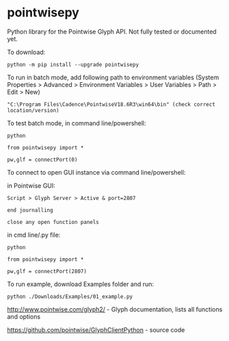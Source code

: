 # pointwisepy

Python library for the Pointwise Glyph API. Not fully tested or documented yet.

To download:

	python -m pip install --upgrade pointwisepy

To run in batch mode, add following path to environment variables (System Properties > Advanced > Environment Variables > User Variables > Path > Edit > New)
	
 	"C:\Program Files\Cadence\PointwiseV18.6R3\win64\bin" (check correct location/version)
	
To test batch mode, in command line/powershell: 
	
	python
	
 	from pointwisepy import *

	pw,glf = connectPort(0)

To connect to open GUI instance via command line/powershell: 

in Pointwise GUI: 
	
 	Script > Glyph Server > Active & port=2807
	
 	end journalling

 	close any open function panels

in cmd line/.py file:

	python
	
 	from pointwisepy import *

	pw,glf = connectPort(2807)
	
To run example, download Examples folder and run:

	python ./Downloads/Examples/01_example.py

http://www.pointwise.com/glyph2/ - Glyph documentation, lists all functions and options

https://github.com/pointwise/GlyphClientPython - source code
